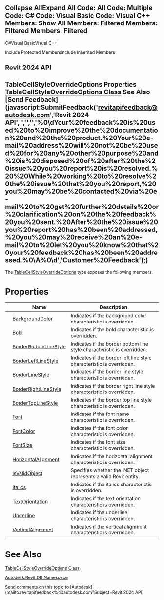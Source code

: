﻿

Collapse AllExpand All Code: All Code: Multiple Code: C# Code: Visual Basic Code: Visual C++  Members: Show All Members: Filtered Members: Filtered Members: Filtered   
---  
  
C#Visual BasicVisual C++

Include Protected MembersInclude Inherited Members

Revit 2024 API  
---  
TableCellStyleOverrideOptions Properties  
[TableCellStyleOverrideOptions Class](ac17323d-f5cf-8a72-34e0-4632173daf52.md) See Also [Send Feedback](javascript:SubmitFeedback\('revitapifeedback@autodesk.com','Revit 2024 API','','','','%0\\dYour%20feedback%20is%20used%20to%20improve%20the%20documentation%20and%20the%20product.%20Your%20e-mail%20address%20will%20not%20be%20used%20for%20any%20other%20purpose%20and%20is%20disposed%20of%20after%20the%20issue%20you%20report%20is%20resolved.%20%20While%20working%20to%20resolve%20the%20issue%20that%20you%20report,%20you%20may%20be%20contacted%20via%20e-mail%20to%20get%20further%20details%20or%20clarification%20on%20the%20feedback%20you%20sent.%20After%20the%20issue%20you%20report%20has%20been%20addressed,%20you%20may%20receive%20an%20e-mail%20to%20let%20you%20know%20that%20your%20feedback%20has%20been%20addressed.%0\\A%0\\d','Customer%20Feedback'\);)  
---  
  
The [TableCellStyleOverrideOptions](ac17323d-f5cf-8a72-34e0-4632173daf52.md) type exposes the following members.

# Properties

|  | Name | Description |
| --- | --- | --- |
|  | [BackgroundColor](959eaa84-8ef6-e48f-61d5-d2059760506d.md) | Indicates if the background color characteristic is overridden. |
|  | [Bold](a424fcd8-f610-8c5c-254d-65173dcd061a.md) | Indicates if the bold characteristic is overridden. |
|  | [BorderBottomLineStyle](1ef8a73f-cdcf-4e10-173c-106dacd9d3c1.md) | Indicates if the border bottom line style characteristic is overridden. |
|  | [BorderLeftLineStyle](f722064c-9a6a-ffa6-1225-80ae5a604f8e.md) | Indicates if the border left line style characteristic is overridden. |
|  | [BorderLineStyle](1dd7a291-7f03-24b8-88c9-4c61764a1d3c.md) | Indicates if the border line style characteristic is overridden. |
|  | [BorderRightLineStyle](9469aa6d-72a7-8cc9-8cbc-ee6712f6cac2.md) | Indicates if the border right line style characteristic is overridden. |
|  | [BorderTopLineStyle](80d0b613-3897-a319-ddc6-36ca077cd323.md) | Indicates if the border top line style characteristic is overridden. |
|  | [Font](780c914a-93cb-84e2-7a23-8ab38c64424e.md) | Indicates if the font name characteristic is overridden. |
|  | [FontColor](b189e585-59b7-3778-87b0-9d60ac61d1a0.md) | Indicates if the font color characteristic is overridden. |
|  | [FontSize](7f41928b-6f68-5464-bd9d-dd897dbc9528.md) | Indicates if the font size characteristic is overridden. |
|  | [HorizontalAlignment](b478b390-df85-32b7-ae66-c312d3bd3a77.md) | Indicates if the horizontal alignment characteristic is overridden. |
|  | [IsValidObject](8456bac7-c50f-e391-42b0-6d58561ae376.md) | Specifies whether the .NET object represents a valid Revit entity. |
|  | [Italics](0df1f4a9-4142-3394-a159-25336b40aa0a.md) | Indicates if the italics characteristic is overridden. |
|  | [TextOrientation](c391edf6-0c21-4bc0-b547-483b5fd105c4.md) | Indicates if the text orientation characteristic is overridden. |
|  | [Underline](98624069-f1cd-5bf9-4e88-4f289bd5cfa2.md) | Indicates if the underline characteristic is overridden. |
|  | [VerticalAlignment](c95f19e3-8b86-5255-a814-4096384eb856.md) | Indicates if the vertical alignment characteristic is overridden. |
  
# See Also

[TableCellStyleOverrideOptions Class](ac17323d-f5cf-8a72-34e0-4632173daf52.md)

[Autodesk.Revit.DB Namespace](87546ba7-461b-c646-cbb1-2cb8f5bff8b2.md)

Send comments on this topic to [Autodesk](mailto:revitapifeedback%40autodesk.com?Subject=Revit 2024 API)